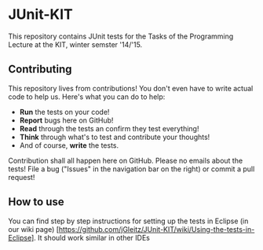 # JUnit-KIT
This repository contains JUnit tests for the Tasks of the Programming Lecture at the KIT, winter semster '14/'15.
## Contributing
This repository lives from contributions! You don't even have to write actual code to help us. Here's what you can do to help:
* **Run** the tests on your code!
* **Report** bugs here on GitHub!
* **Read** through the tests an confirm they test everything!
* **Think** through what's to test and contribute your thoughts!
* And of course, **write** the tests.

Contribution shall all happen here on GitHub. Please no emails about the tests! File a bug ("Issues" in the navigation bar on the right) or commit a pull request!
## How to use
You can find step by step instructions for setting up the tests in Eclipse (in our wiki page) [https://github.com/jGleitz/JUnit-KIT/wiki/Using-the-tests-in-Eclipse]. It should work similar in other IDEs
